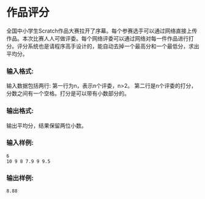 # 作品评分
全国中小学生Scratch作品大赛拉开了序幕。每个参赛选手可以通过网络直接上传作品。本次比赛人人可做评委。每个网络评委可以通过网络对每一件作品进行打分。评分系统也是请程序高手设计的，能自动去掉一个最高分和一个最低分，求出平均分。

### 输入格式:
输入数据包括两行: 第一行为n，表示n个评委，n>2。
第二行是n个评委的打分，分数之间有一个空格。打分是可以带有小数部分的。

### 输出格式:
输出平均分，结果保留两位小数。

### 输入样例:
```
6
10 9 8 7.9 9 9.5
```
### 输出样例:
```
8.88
```